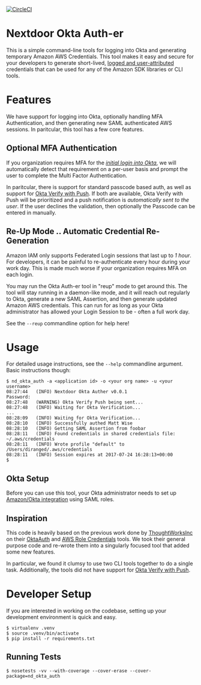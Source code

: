 [![CircleCI](https://circleci.com/gh/Nextdoor/nd_okta_auth.svg?style=svg&circle-token=7266b58fbbe52af8d01e72ce02d9fae6a7f4d1c6)](https://circleci.com/gh/Nextdoor/nd_okta_auth)

# Nextdoor Okta Auth-er

This is a simple command-line tools for logging into Okta and generating
temporary Amazon AWS Credentials. This tool makes it easy and secure for your
developers to generate short-lived, [logged and user-attributed][tracking]
credentials that can be used for any of the Amazon SDK libraries or CLI tools.

# Features

We have support for logging into Okta, optionally handling MFA Authentication,
and then generating new SAML authenticated AWS sessions. In paritcular, this
tool has a few core features.

## Optional MFA Authentication

If you organization requires MFA for the _[initial login into Okta][okta_mfa]_, 
we will automatically detect that requirement on a per-user basis and prompt
the user to complete the Multi Factor Authentication.

In paritcular, there is support for standard passcode based auth, as well as
support for [Okta Verify with Push][okta_verify]. If both are available,
Okta Verify with Push will be prioritized and a push notification is
_automatically sent to the user_. If the user declines the validation, then
optionally the Passcode can be entered in manually.

## Re-Up Mode .. Automatic Credential Re-Generation

Amazon IAM only supports Federated Login sessions that last up to *1 hour*. For
developers, it can be painful to re-authenticate every hour during your work
day. This is made much worse if your organization requires MFA on each login.

You may run the Okta Auth-er tool in "reup" mode to get around this. The tool
will stay running in a daemon-like mode, and it will reach out regularly to
Okta, generate a new SAML Assertion, and then generate updated Amazon AWS
credentials. This can run for as long as your Okta administrator has allowed
your Login Session to be - often a full work day.

See the `--reup` commandline option for help here!

# Usage

For detailed usage instructions, see the `--help` commandline argument. Basic
instructions though:

    $ nd_okta_auth -a <application id> -o <your org name> -u <your username>
    08:27:44   (INFO) Nextdoor Okta Auther v0.0.1
    Password: 
    08:27:48   (WARNING) Okta Verify Push being sent...
    08:27:48   (INFO) Waiting for Okta Verification...
    ...
    08:28:09   (INFO) Waiting for Okta Verification...
    08:28:10   (INFO) Successfully authed Matt Wise
    08:28:10   (INFO) Getting SAML Assertion from foobar
    08:28:11   (INFO) Found credentials in shared credentials file: ~/.aws/credentials
    08:28:11   (INFO) Wrote profile "default" to /Users/diranged/.aws/credentials
    08:28:11   (INFO) Session expires at 2017-07-24 16:28:13+00:00
    $

## Okta Setup
Before you can use this tool, your Okta administrator needs to set up
[Amazon/Okta integration][okta_aws_guide] using SAML roles.

## Inspiration
This code is heavily based on the previous work done by
[ThoughtWorksInc][thoughtworksinc] on their [OktaAuth][oktaauth] and [AWS Role
Credentials][aws_role_credentials] tools. We took their general purpose code
and re-wrote them into a singularly focused tool that added some new features.

In particular, we found it clumsy to use two CLI tools together to do a single
task. Additionally, the tools did not have support for [Okta Verify with
Push][okta_verify].

# Developer Setup

If you are interested in working on the codebase, setting up your development
environment is quick and easy.

    $ virtualenv .venv
    $ source .venv/bin/activate
    $ pip install -r requirements.txt

## Running Tests

    $ nosetests -vv --with-coverage --cover-erase --cover-package=nd_okta_auth

[oktaauth]: https://github.com/ThoughtWorksInc/oktaauth
[aws_role_credentials]: https://github.com/ThoughtWorksInc/aws_role_credentials
[thoughtworksinc]: https://github.com/ThoughtWorksInc
[tracking]: https://aws.amazon.com/blogs/security/how-to-easily-identify-your-federated-users-by-using-aws-cloudtrail/
[okta_aws_guide]: https://support.okta.com/help/servlet/fileField?retURL=%2Fhelp%2Farticles%2FKnowledge_Article%2FAmazon-Web-Services-and-Okta-Integration-Guide&entityId=ka0F0000000MeyyIAC&field=File_Attachment__Body__s
[okta_mfa]: https://www.okta.com/products/adaptive-multi-factor-authentication/
[okta_verify]: https://www.okta.com/blog/tag/okta-verify-with-push/
[aws_saml]: http://docs.aws.amazon.com/STS/latest/APIReference/API_AssumeRoleWithSAML.html
